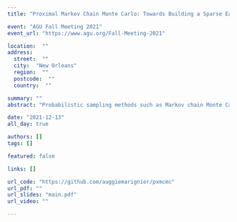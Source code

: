 ```yaml
---
title: "Proximal Markov Chain Monte Carlo: Towards Building a Sparse Earth Model"

event: "AGU Fall Meeting 2021"
event_url: "https://www.agu.org/Fall-Meeting-2021"

location:  ""
address: 
  street:  ""
  city:  "New Orleans"
  region:  ""
  postcode:  ""
  country:  ""

summary: ""
abstract: "Probabilistic sampling methods such as Markov chain Monte Carlo (MCMC) are a popular way to sample the posterior probability density function of an inverse problem. They are common in seismic tomography on local and regional scales, however they struggle on global scales where the dimensionality of the problem is typically much higher. The appeal of these methods for tomography is twofold: they allow for full uncertainty quantification and can solve non-linear inverse problems. Solutions to high-dimensional problems include the Hamiltonian Monte Carlo (HMC) method, which uses the gradient of the posterior to guide the sampling search. Unfortunately, this prohibits using non-smooth priors such as the Laplace distribution which promotes sparsity. Sparse image reconstructions have been shown to be able to recover both sharp and smooth features, even in underdetermined systems or when data are poorly distributed, the latter of which is a common scenario in seismic tomography. In this work we use a recent proximal MCMC algorithm to build global fundamental mode Rayleigh wave phase velocity maps. Proximal MCMC leverages proximal calculus to allow non-differentiable priors in a high-dimensional inversion. As such, we adopt a sparsity-promoting prior, promoting sparsity in a spherical wavelet basis. We perform synthetic experiments and real data inversions using the great circle approximation as an illustrative example of this method. Finally, we discuss the future possibilities of building a 3D Earth model with uncertainties using a similar wavelet parameterised proximal MCMC approach."

date: "2021-12-13"
all_day: true

authors: []
tags: []

featured: false

links: []

url_code: "https://github.com/auggiemarignier/pxmcmc"
url_pdf: ""
url_slides: "main.pdf"
url_video: ""

---
```

